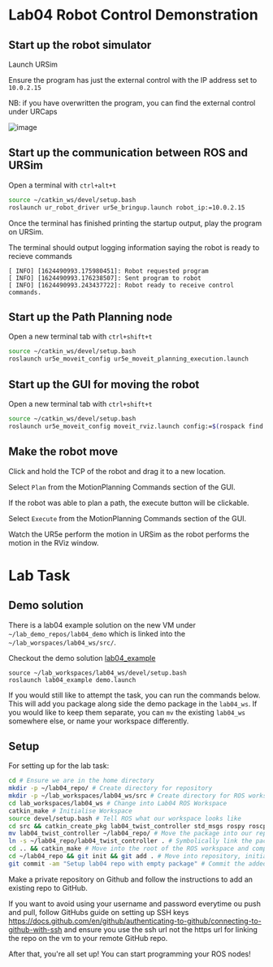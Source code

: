 # Lab04 Robot Control Demonstration

## Start up the robot simulator 

Launch URSim

Ensure the program has just the external control with the IP address set to `10.0.2.15`


NB: if you have overwritten the program, you can find the external control under URCaps

![image](https://user-images.githubusercontent.com/29705680/123183147-3f97cb80-d4d4-11eb-8929-9c10c71c5bc5.png)


## Start up the communication between ROS and URSim
Open a terminal with `ctrl+alt+t`
```bash
source ~/catkin_ws/devel/setup.bash
roslaunch ur_robot_driver ur5e_bringup.launch robot_ip:=10.0.2.15
```

Once the terminal has finished printing the startup output, play the program on URSim.

The terminal should output logging information saying the robot is ready to recieve commands
```
[ INFO] [1624490993.175980451]: Robot requested program
[ INFO] [1624490993.176238507]: Sent program to robot
[ INFO] [1624490993.243437722]: Robot ready to receive control commands.
```

## Start up the Path Planning node 
Open a new terminal tab with `ctrl+shift+t`
```bash
source ~/catkin_ws/devel/setup.bash
roslaunch ur5e_moveit_config ur5e_moveit_planning_execution.launch
```
## Start up the GUI for moving the robot
Open a new terminal tab with `ctrl+shift+t`
```bash
source ~/catkin_ws/devel/setup.bash
roslaunch ur5e_moveit_config moveit_rviz.launch config:=$(rospack find ur5_moveit_config)/launch/moveit.rviz
```

## Make the robot move
Click and hold the TCP of the robot and drag it to a new location.

Select `Plan` from the MotionPlanning Commands section of the GUI.

If the robot was able to plan a path, the execute button will be clickable.

Select `Execute` from the MotionPlanning Commands section of the GUI.

Watch the UR5e perform the motion in URSim as the robot performs the motion in the RViz window.

# Lab Task

## Demo solution

There is a lab04 example solution on the new VM under `~/lab_demo_repos/lab04_demo` which is linked into the `~/lab_worspaces/lab04_ws/src/`.

Checkout the demo solution [lab04_example](lab04_example)

```
source ~/lab_workspaces/lab04_ws/devel/setup.bash
roslaunch lab04_example demo.launch
```

If you would still like to attempt the task, you can run the commands below. This will add you package along side the demo package in the  `lab04_ws`. If you would like to keep them separate, you can `mv` the existing `lab04_ws` somewhere else, or name your workspace differently.

## Setup
For setting up for the lab task:
```bash
cd # Ensure we are in the home directory
mkdir -p ~/lab04_repo/ # Create directory for repository
mkdir -p ~/lab_workspaces/lab04_ws/src # Create directory for ROS workspace and its source subdirectory 
cd lab_workspaces/lab04_ws # Change into Lab04 ROS Workspace
catkin_make # Initialise Workspace
source devel/setup.bash # Tell ROS what our workspace looks like
cd src && catkin_create_pkg lab04_twist_controller std_msgs rospy roscpp geometry_msgs # Create ROS package
mv lab04_twist_controller ~/lab04_repo/ # Move the package into our repository for tracking
ln -s ~/lab04_repo/lab04_twist_controller . # Symbolically link the package from our repo into our ROS workspace so that the workspace can still see it
cd .. && catkin_make # Move into the root of the ROS workspace and compile and build the workspace
cd ~/lab04_repo && git init && git add . # Move into repository, initialise repo and add package to repo
git commit -am "Setup lab04 repo with empty package" # Commit the added files to the repository for tracking. If it is the first time committing on the VM you will need configure git (read the error message)
```
Make a private repository on Github and follow the instructions to add an existing repo to GitHub.

If you want to avoid using your username and password everytime ou push and pull, follow GitHubs guide on setting up SSH keys https://docs.github.com/en/github/authenticating-to-github/connecting-to-github-with-ssh and ensure you use the ssh url not the https url for linking the repo on the vm to your remote GitHub repo.

After that, you're all set up! You can start programming your ROS nodes!
